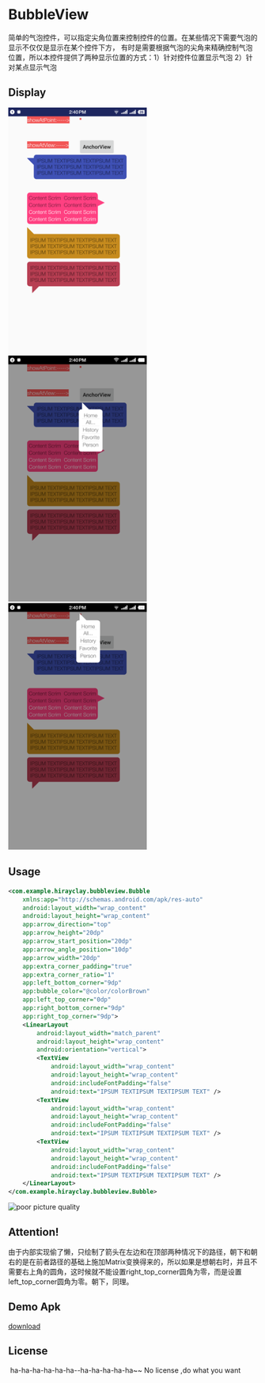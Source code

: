 # BubbleView
简单的气泡控件，可以指定尖角位置来控制控件的位置。在某些情况下需要气泡的显示不仅仅是显示在某个控件下方，
有时是需要根据气泡的尖角来精确控制气泡位置，所以本控件提供了两种显示位置的方式：1）针对控件位置显示气泡  2）针对某点显示气泡

## Display
<img width="280" height=“512” src="https://github.com/HirayClay/BubbleView/raw/master/app/static/art1.png"></img>
<img width="280" height=“512” src="https://github.com/HirayClay/BubbleView/raw/master/app/static/art2.png"></img>
<img width="280" height=“512” src="https://github.com/HirayClay/BubbleView/raw/master/app/static/art3.png"></img>

## Usage
```xml
<com.example.hirayclay.bubbleview.Bubble
    xmlns:app="http://schemas.android.com/apk/res-auto"
    android:layout_width="wrap_content"
    android:layout_height="wrap_content"
    app:arrow_direction="top"
    app:arrow_height="20dp"
    app:arrow_start_position="20dp"
    app:arrow_angle_position="10dp"
    app:arrow_width="20dp"
    app:extra_corner_padding="true"
    app:extra_corner_ratio="1"
    app:left_bottom_corner="9dp"
    app:bubble_color="@color/colorBrown"
    app:left_top_corner="0dp"
    app:right_bottom_corner="9dp"
    app:right_top_corner="9dp">
    <LinearLayout
        android:layout_width="match_parent"
        android:layout_height="wrap_content"
        android:orientation="vertical">
        <TextView
            android:layout_width="wrap_content"
            android:layout_height="wrap_content"
            android:includeFontPadding="false"
            android:text="IPSUM TEXTIPSUM TEXTIPSUM TEXT" />
        <TextView
            android:layout_width="wrap_content"
            android:layout_height="wrap_content"
            android:includeFontPadding="false"
            android:text="IPSUM TEXTIPSUM TEXTIPSUM TEXT" />
        <TextView
            android:layout_width="wrap_content"
            android:layout_height="wrap_content"
            android:includeFontPadding="false"
            android:text="IPSUM TEXTIPSUM TEXTIPSUM TEXT" />
    </LinearLayout>
</com.example.hirayclay.bubbleview.Bubble>
```
![](https://github.com/HirayClay/BubbleView/raw/master/app/static/small_illustration.png "poor picture quality")<br>


## Attention!
由于内部实现偷了懒，只绘制了箭头在左边和在顶部两种情况下的路径，朝下和朝右的是在前者路径的基础上施加Matrix变换得来的，所以如果是想朝右时，并且不需要右上角的圆角，这时候就不能设置right_top_corner圆角为零，而是设置left_top_corner圆角为零。朝下，同理。

## Demo Apk
[download](app/static/demo.apk)

License
-------

  ha-ha-ha-ha-ha-ha--ha-ha-ha-ha-ha~~
  No license ,do what you want

